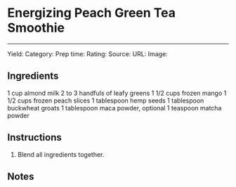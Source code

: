 # Energizing Peach Green Tea Smoothie
---
Yield:
Category:
Prep time:
Rating:
Source:
URL:
Image: 

## Ingredients
1 cup almond milk
2 to 3 handfuls of leafy greens
1 1/2 cups frozen mango
1 1/2 cups frozen peach slices
1 tablespoon hemp seeds
1 tablespoon buckwheat groats
1 tablespoon maca powder, optional
1 teaspoon matcha powder

## Instructions
1. Blend all ingredients together.

## Notes

